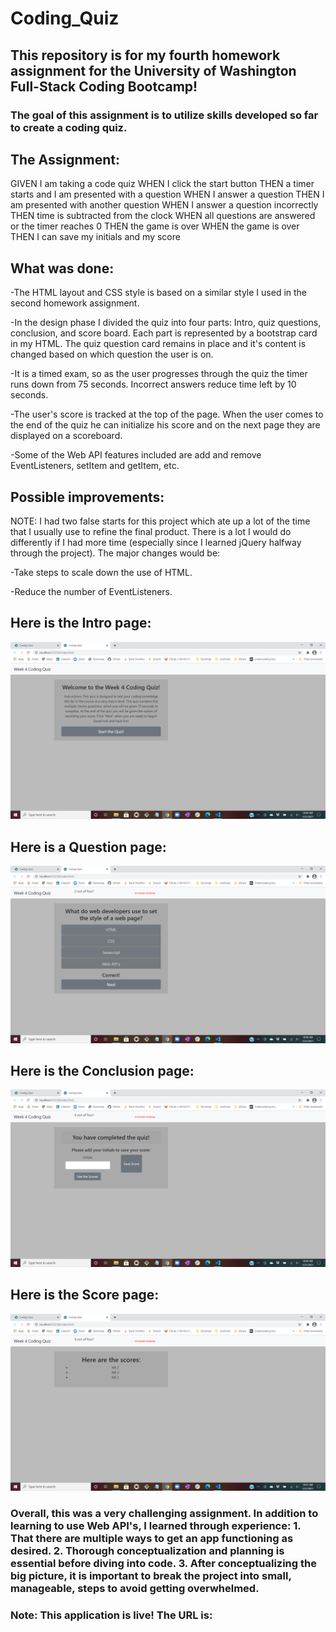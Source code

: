 # Coding_Quiz

## This repository is for my fourth homework assignment for the University of Washington Full-Stack Coding Bootcamp!

### The goal of this assignment is to utilize skills developed so far to create a coding quiz.

## The Assignment:

GIVEN I am taking a code quiz
WHEN I click the start button
THEN a timer starts and I am presented with a question
WHEN I answer a question
THEN I am presented with another question
WHEN I answer a question incorrectly
THEN time is subtracted from the clock
WHEN all questions are answered or the timer reaches 0
THEN the game is over
WHEN the game is over
THEN I can save my initials and my score

## What was done:

-The HTML layout and CSS style is based on a similar style I used in the second homework assignment.

-In the design phase I divided the quiz into four parts: Intro, quiz questions, conclusion, and score board. Each part is represented by a bootstrap card in my HTML. The quiz question card remains in place and it's content is changed based on which question the user is on. 

-It is a timed exam, so as the user progresses through the quiz the timer runs down from 75 seconds. Incorrect answers reduce time left by 10 seconds.

-The user's score is tracked at the top of the page. When the user comes to the end of the quiz he can initialize his score and on the next page they are displayed on a scoreboard.

-Some of the Web API features included are add and remove EventListeners, setItem and getItem, etc.

## Possible improvements:

NOTE: I had two false starts for this project which ate up a lot of the time that I usually use to refine the final product. There is a lot I would do differently if I had more time (especially since I learned jQuery halfway through the project). The major changes would be:

-Take steps to scale down the use of HTML.

-Reduce the number of EventListeners.

## Here is the Intro page:

![image](https://github.com/rnick1/Coding_Quiz/blob/main/assets/Intro.png)

## Here is a Question page:

![image](https://github.com/rnick1/Coding_Quiz/blob/main/assets/Randquestion.png)

## Here is the Conclusion page:

![image](https://github.com/rnick1/Coding_Quiz/blob/main/assets/Conc.png)

## Here is the Score page:

![image](https://github.com/rnick1/Coding_Quiz/blob/main/assets/Score.png)

### Overall, this was a very challenging assignment. In addition to learning to use Web API's, I learned through experience: 1. That there are multiple ways to get an app functioning as desired. 2. Thorough conceptualization and planning is essential before diving into code. 3. After conceptualizing the big picture, it is important to break the project into small, manageable, steps to avoid getting overwhelmed. 

### Note: This application is live! The URL is: 